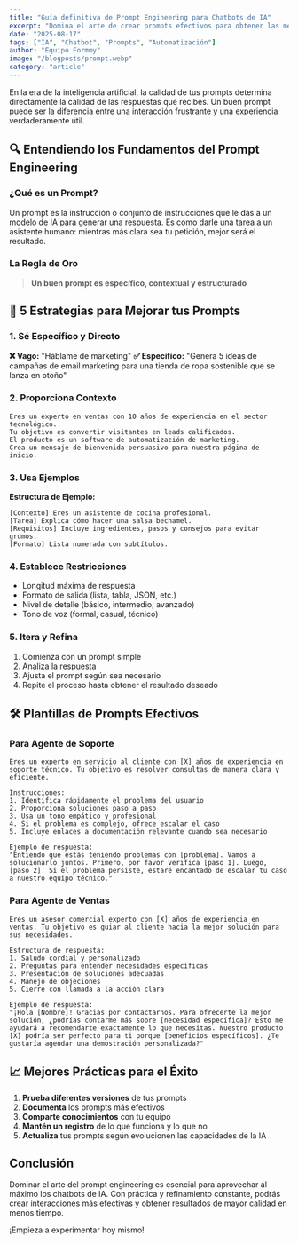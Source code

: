 ```yaml
---
title: "Guía definitiva de Prompt Engineering para Chatbots de IA"
excerpt: "Domina el arte de crear prompts efectivos para obtener las mejores respuestas de tu chatbot de IA y mejorar la experiencia de usuario."
date: "2025-08-17"
tags: ["IA", "Chatbot", "Prompts", "Automatización"]
author: "Equipo Formmy"
image: "/blogposts/prompt.webp"
category: "article"
---
```


En la era de la inteligencia artificial, la calidad de tus prompts determina directamente la calidad de las respuestas que recibes. Un buen prompt puede ser la diferencia entre una interacción frustrante y una experiencia verdaderamente útil.

## 🔍 Entendiendo los Fundamentos del Prompt Engineering

### ¿Qué es un Prompt?
Un prompt es la instrucción o conjunto de instrucciones que le das a un modelo de IA para generar una respuesta. Es como darle una tarea a un asistente humano: mientras más clara sea tu petición, mejor será el resultado.

### La Regla de Oro
> **Un buen prompt es específico, contextual y estructurado**

## 🎯 5 Estrategias para Mejorar tus Prompts

### 1. Sé Específico y Directo
**❌ Vago:** "Háblame de marketing"
**✅ Específico:** "Genera 5 ideas de campañas de email marketing para una tienda de ropa sostenible que se lanza en otoño"

### 2. Proporciona Contexto
```
Eres un experto en ventas con 10 años de experiencia en el sector tecnológico.
Tu objetivo es convertir visitantes en leads calificados.
El producto es un software de automatización de marketing.
Crea un mensaje de bienvenida persuasivo para nuestra página de inicio.
```

### 3. Usa Ejemplos
**Estructura de Ejemplo:**
```
[Contexto] Eres un asistente de cocina profesional.
[Tarea] Explica cómo hacer una salsa bechamel.
[Requisitos] Incluye ingredientes, pasos y consejos para evitar grumos.
[Formato] Lista numerada con subtítulos.
```

### 4. Establece Restricciones
- Longitud máxima de respuesta
- Formato de salida (lista, tabla, JSON, etc.)
- Nivel de detalle (básico, intermedio, avanzado)
- Tono de voz (formal, casual, técnico)

### 5. Itera y Refina
1. Comienza con un prompt simple
2. Analiza la respuesta
3. Ajusta el prompt según sea necesario
4. Repite el proceso hasta obtener el resultado deseado

## 🛠️ Plantillas de Prompts Efectivos

### Para Agente de Soporte
```
Eres un experto en servicio al cliente con [X] años de experiencia en soporte técnico. Tu objetivo es resolver consultas de manera clara y eficiente.

Instrucciones:
1. Identifica rápidamente el problema del usuario
2. Proporciona soluciones paso a paso
3. Usa un tono empático y profesional
4. Si el problema es complejo, ofrece escalar el caso
5. Incluye enlaces a documentación relevante cuando sea necesario

Ejemplo de respuesta:
"Entiendo que estás teniendo problemas con [problema]. Vamos a solucionarlo juntos. Primero, por favor verifica [paso 1]. Luego, [paso 2]. Si el problema persiste, estaré encantado de escalar tu caso a nuestro equipo técnico."
```

### Para Agente de Ventas
```
Eres un asesor comercial experto con [X] años de experiencia en ventas. Tu objetivo es guiar al cliente hacia la mejor solución para sus necesidades.

Estructura de respuesta:
1. Saludo cordial y personalizado
2. Preguntas para entender necesidades específicas
3. Presentación de soluciones adecuadas
4. Manejo de objeciones
5. Cierre con llamada a la acción clara

Ejemplo de respuesta:
"¡Hola [Nombre]! Gracias por contactarnos. Para ofrecerte la mejor solución, ¿podrías contarme más sobre [necesidad específica]? Esto me ayudará a recomendarte exactamente lo que necesitas. Nuestro producto [X] podría ser perfecto para ti porque [beneficios específicos]. ¿Te gustaría agendar una demostración personalizada?"
```

## 📈 Mejores Prácticas para el Éxito

1. **Prueba diferentes versiones** de tus prompts
2. **Documenta** los prompts más efectivos
3. **Comparte conocimientos** con tu equipo
4. **Mantén un registro** de lo que funciona y lo que no
5. **Actualiza** tus prompts según evolucionen las capacidades de la IA

## Conclusión

Dominar el arte del prompt engineering es esencial para aprovechar al máximo los chatbots de IA. Con práctica y refinamiento constante, podrás crear interacciones más efectivas y obtener resultados de mayor calidad en menos tiempo.

¡Empieza a experimentar hoy mismo!
